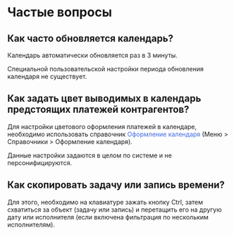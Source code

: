 ﻿# Частые вопросы

## Как часто обновляется календарь?

Календарь автоматически обновляется раз в 3 минуты.

Специальной пользовательской настройки периода обновления календаря не существует.

## Как задать цвет выводимых в календарь предстоящих платежей контрагентов?

Для настройки цветового оформления платежей в календаре, необходимо использовать справочник <span style="color:royalblue;">Оформление календаря</span> (Меню > Справочники > Оформление календаря).

Данные настройки задаются в целом по системе и не персонифицируются.

## Как скопировать задачу или запись времени?

Для этого, необходимо на клавиатуре зажать кнопку Ctrl, затем схватиться за объект (задачу или запись) и перетащить его на другую дату или исполнителя (если включена фильтрация по нескольким исполнителям).